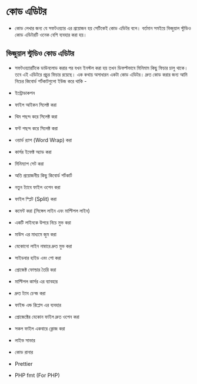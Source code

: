 # কোড এডিটর
- কোড লেখার জন্য যে সফটওয়্যার এর প্রয়োজন হয় সেটিকেই কোড এডিটর বলে। বর্তমান সমইয়ে ভিজুয়াল স্টুডিও কোড এডিটরটি ওনেক বেশি ব্যবহার করা হয়।
## ভিজুয়াল স্টুডিও কোড এডিটর 
- সফটওয়্যারটিকে ডাউনলোড করার পর যখন ইনস্টল করা হয় তখন ডিফল্টভাবে মিনিমাম কিছু ফিচার চালু থাকে। তবে এই এডিটরে প্রচুর ফিচার রয়েছে। এক কথায় অসাধারন একটা কোড এডিটর। দ্রুত কোড করার জন্য আমি নিচের কিবোর্ড শর্টকাটগুলো ইউজ করে থাকি -

- ইন্ট্রোডাকশন
- ফাইল আইকন সিলেক্ট করা
- থিম পছন্দ করে সিলেক্ট করা
- ফন্ট পছন্দ করে সিলেক্ট করা
- ওয়ার্ড র‍্যাপ (Word Wrap) করা 
- কার্সর ইফেক্ট অ্যাড করা
- মিনিম্যাপ সেট করা
- অতি প্রয়োজনীয় কিছু কিবোর্ড শর্টকার্ট
- নতুন ট্যাবে ফাইল ওপেন করা
- ফাইল স্প্লিট (Split) করা 
- কমেন্ট করা (সিঙ্গেল লাইন এবং মাল্টিপল লাইন)
- একটি লাইনকে উপরে নিচে মুভ করা
- মাউস এর মাধ্যমে জুম করা
- যেকোনো লাইন নাম্বারে দ্রুত মুভ করা
- সাইডবার হাইড এবং শো করা
- প্রোজেক্ট ফোল্ডার তৈরি করা
- মাল্টিপল কার্সর এর ব্যাবহার
- দ্রুত ট্যাব চেন্জ করা
- ফাইন্ড এন্ড রিপ্লেস এর ব্যবহার
- প্রোজেক্টের যেকোন ফাইল দ্রুত ওপেন করা
- সকল ফাইল একবারে ক্লোজ করা 
- লাইভ সাভার
- কোড রানার
- Prettier
- PHP fmt (For PHP)
